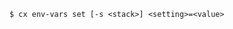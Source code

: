 <!-- layout:code post: toolbelt-env-vars_usage -->

```
$ cx env-vars set [-s <stack>] <setting>=<value>
```
